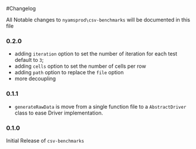#Changelog

All Notable changes to `nyamsprod\csv-benchmarks` will be documented in this file

### 0.2.0

- adding `iteration` option to set the number of iteration for each test default to `3`;
- adding `cells` option to set the number of cells per row
- adding `path` option to replace the `file` option
- more decoupling

### 0.1.1

- `generateRawData` is move from a single function file to a `AbstractDriver` class to ease Driver implementation.

### 0.1.0

Initial Release of `csv-benchmarks`
